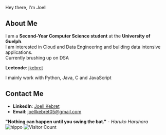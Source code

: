 Hey there, I'm Joell

## About Me
 I am a **Second-Year Computer Science student** at the **University of Guelph**. <br>
 I am interested in Cloud and Data Engineering and building data intensive applications. <br>
 Currently brushing up on DSA

 **Leetcode**: [jkebret](https://leetcode.com/u/jkebret/)

 I mainly work with Python, Java, C and JavaScript

## Contact Me
- **LinkedIn**: [Joell Kebret](https://www.linkedin.com/in/joell-kebret-a0558a346/)
- **Email**: joellkebret05@gmail.com

**"Nothing can happen until you swing the bat."** - *Haruko Haruhara* <br>
![hippo](https://media3.giphy.com/media/aUovxH8Vf9qDu/giphy.gif)
![Visitor Count](https://komarev.com/ghpvc/?username=JoellKebret&label=Visitors&color=0e75b6&style=flat)
